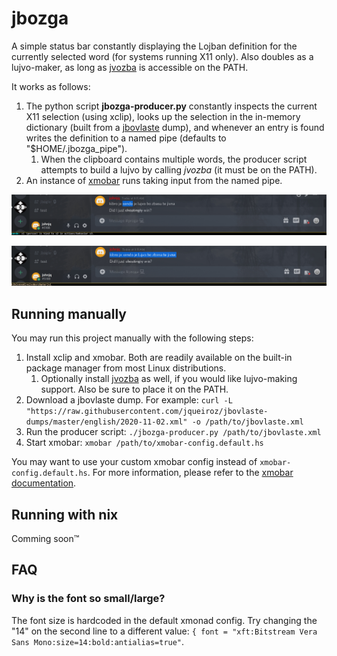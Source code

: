 # jbozga

A simple status bar constantly displaying the Lojban definition for the currently selected word (for systems running X11 only).
Also doubles as a lujvo-maker, as long as [jvozba](https://github.com/uakci/jvozba) is accessible on the PATH.

It works as follows:
1. The python script **jbozga-producer.py** constantly inspects the current X11 selection (using xclip), looks up the selection in the in-memory dictionary (built from a [jbovlaste](https://jbovlaste.lojban.org/) dump), and whenever an entry is found writes the definition to a named pipe (defaults to "$HOME/.jbozga_pipe").
    1. When the clipboard contains multiple words, the producer script attempts to build a lujvo by calling *jvozba* (it must be on the PATH).
2. An instance of [xmobar](https://github.com/jaor/xmobar) runs taking input from the named pipe.

![](screenshot1.jpg)

![](screenshot3.jpg)

## Running manually
You may run this project manually with the following steps:
1. Install xclip and xmobar. Both are readily available on the built-in package manager from most Linux distributions.
    1. Optionally install [jvozba](https://github.com/uakci/jvozba) as well, if you would like lujvo-making support. Also be sure to place it on the PATH.
2. Download a jbovlaste dump. For example: `curl -L "https://raw.githubusercontent.com/jqueiroz/jbovlaste-dumps/master/english/2020-11-02.xml" -o /path/to/jbovlaste.xml`
3. Run the producer script: `./jbozga-producer.py /path/to/jbovlaste.xml`
4. Start xmobar: `xmobar /path/to/xmobar-config.default.hs`

You may want to use your custom xmobar config instead of `xmobar-config.default.hs`.
For more information, please refer to the [xmobar documentation](https://xmobar.org/).

## Running with nix
Comming soon™

## FAQ
### Why is the font so small/large?
The font size is hardcoded in the default xmonad config. Try changing the "14" on the second line to a different value:
`{ font = "xft:Bitstream Vera Sans Mono:size=14:bold:antialias=true"`.

<!-- TODO: add gif screenshot? -->
